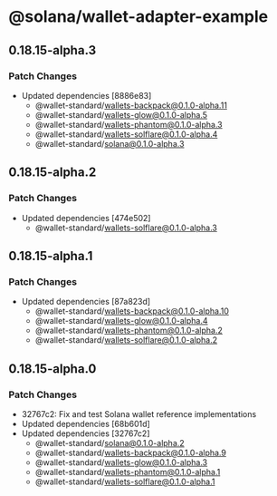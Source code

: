 # @solana/wallet-adapter-example

## 0.18.15-alpha.3

### Patch Changes

-   Updated dependencies [8886e83]
    -   @wallet-standard/wallets-backpack@0.1.0-alpha.11
    -   @wallet-standard/wallets-glow@0.1.0-alpha.5
    -   @wallet-standard/wallets-phantom@0.1.0-alpha.3
    -   @wallet-standard/wallets-solflare@0.1.0-alpha.4
    -   @wallet-standard/solana@0.1.0-alpha.3

## 0.18.15-alpha.2

### Patch Changes

-   Updated dependencies [474e502]
    -   @wallet-standard/wallets-solflare@0.1.0-alpha.3

## 0.18.15-alpha.1

### Patch Changes

-   Updated dependencies [87a823d]
    -   @wallet-standard/wallets-backpack@0.1.0-alpha.10
    -   @wallet-standard/wallets-glow@0.1.0-alpha.4
    -   @wallet-standard/wallets-phantom@0.1.0-alpha.2
    -   @wallet-standard/wallets-solflare@0.1.0-alpha.2

## 0.18.15-alpha.0

### Patch Changes

-   32767c2: Fix and test Solana wallet reference implementations
-   Updated dependencies [68b601d]
-   Updated dependencies [32767c2]
    -   @wallet-standard/solana@0.1.0-alpha.2
    -   @wallet-standard/wallets-backpack@0.1.0-alpha.9
    -   @wallet-standard/wallets-glow@0.1.0-alpha.3
    -   @wallet-standard/wallets-phantom@0.1.0-alpha.1
    -   @wallet-standard/wallets-solflare@0.1.0-alpha.1
